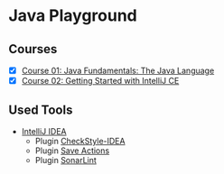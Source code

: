 # Java Playground

## Courses
- [x] [Course 01: Java Fundamentals: The Java Language](01-JavaFundamentals/readme.md)
- [x] [Course 02: Getting Started with IntelliJ CE](02-IntelliJCE/readme.md)

## Used Tools
* [IntelliJ IDEA](https://www.jetbrains.com/idea/)
  * Plugin [CheckStyle-IDEA](https://plugins.jetbrains.com/plugin/1065-checkstyle-idea)
  * Plugin [Save Actions](https://plugins.jetbrains.com/plugin/7642-save-actions)
  * Plugin [SonarLint](https://plugins.jetbrains.com/plugin/7973-sonarlint)
